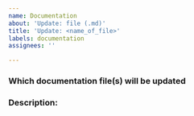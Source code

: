```yaml
---
name: Documentation
about: 'Update: file (.md)'
title: 'Update: <name_of_file>'
labels: documentation
assignees: ''

---
```


### Which documentation file(s) will be updated
<!-- Give an answer here -->

### Description: 
<!-- Give description here -->
